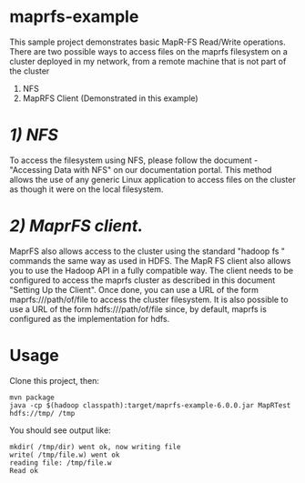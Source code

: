 maprfs-example
===

This sample project demonstrates basic MapR-FS Read/Write operations.
There are two possible ways to access files on the maprfs filesystem on a cluster deployed in my network, from a remote machine that is not part of the cluster
1. NFS
2. MapRFS Client (Demonstrated in this example)


_1) NFS_
===

To access the filesystem using NFS, please follow the document - "Accessing Data with NFS" on our documentation portal. This method allows the use of any generic Linux application to access files on the cluster as though it were on the local filesystem.

_2) MaprFS client._
===

MaprFS  also allows access to the cluster using the standard "hadoop fs <arguments>" commands the same way as used in HDFS. The MapR FS client also allows you to use the Hadoop API in a fully compatible way.
The client needs to be configured to access the maprfs cluster as described in this document  "Setting Up the Client". Once done, you can use a URL of the form maprfs:///path/of/file to access the cluster filesystem. It is also possible to use a URL of the form hdfs:///path/of/file since, by default, maprfs is configured as the implementation for hdfs.

Usage
===

Clone this project, then:

```
mvn package
java -cp $(hadoop classpath):target/maprfs-example-6.0.0.jar MapRTest hdfs://tmp/ /tmp
```

You should see output like:

```
mkdir( /tmp/dir) went ok, now writing file
write( /tmp/file.w) went ok
reading file: /tmp/file.w
Read ok
```
